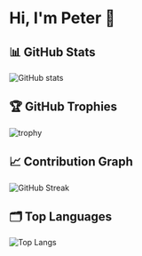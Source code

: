 # Hi, I'm Peter 👋

## 📊 GitHub Stats
![GitHub stats](https://github-readme-stats.vercel.app/api?username=sbrsv&show_icons=true&theme=radical)

## 🏆 GitHub Trophies
![trophy](https://github-profile-trophy.vercel.app/?username=sbrsv&theme=onedark)

## 📈 Contribution Graph
![GitHub Streak](https://github-readme-streak-stats.herokuapp.com/?user=sbrsv&theme=radical)

## 🗂 Top Languages
![Top Langs](https://github-readme-stats.vercel.app/api/top-langs/?username=sbrsv&layout=compact&theme=radical)
